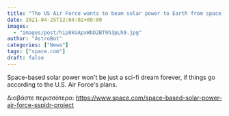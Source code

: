 ```yaml
---
title: "The US Air Force wants to beam solar power to Earth from space (video)"
date: 2021-04-25T12:04:02+00:00
images:
  - "images/post/hip8kUApxWbD2BT9h3pLh9.jpg"
author: "AstroBot"
categories: ["News"]
tags: ["space.com"]
draft: false
---
```


Space-based solar power won't be just a sci-fi dream forever, if things go according to the U.S. Air Force's plans. 

Διαβάστε περισσότερα: https://www.space.com/space-based-solar-power-air-force-sspidr-project
